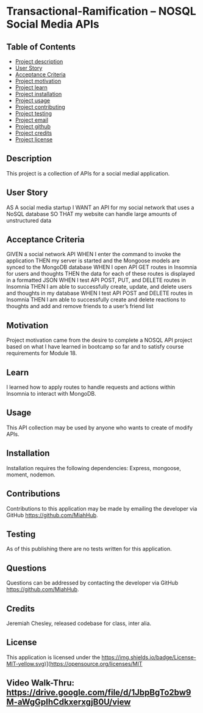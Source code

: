# Transactional-Ramification – NOSQL Social Media APIs

## Table of Contents

- [Project description](#Description)
- [User Story](#UserStory)
- [Acceptance Criteria](#AcceptanceCriteria)
- [Project motivation](#Motivation)
- [Project learn](#Learn)
- [Project installation](#Installation)
- [Project usage](#Usage)
- [Project contributing](#Contributing)
- [Project testing](#Testing)
- [Project email](#Questions)
- [Project github](#Questions)
- [Project credits](#Credits)
- [Project license](#License)

## Description

This project is a collection of APIs for a social medial application.

## User Story

AS A social media startup
I WANT an API for my social network that uses a NoSQL database
SO THAT my website can handle large amounts of unstructured data

## Acceptance Criteria

GIVEN a social network API
WHEN I enter the command to invoke the application
THEN my server is started and the Mongoose models are synced to the MongoDB database
WHEN I open API GET routes in Insomnia for users and thoughts
THEN the data for each of these routes is displayed in a formatted JSON
WHEN I test API POST, PUT, and DELETE routes in Insomnia
THEN I am able to successfully create, update, and delete users and thoughts in my database
WHEN I test API POST and DELETE routes in Insomnia
THEN I am able to successfully create and delete reactions to thoughts and add and remove friends to a user’s friend list

## Motivation

Project motivation came from the desire to complete a NOSQL API project based on what I have learned in bootcamp so far and to satisfy course requirements for Module 18.

## Learn

I learned how to apply routes to handle requests and actions within Insomnia to interact with MongoDB.

## Usage

This API collection may be used by anyone who wants to create of modify APIs.

## Installation

Installation requires the following dependencies:
Express, mongoose, moment, nodemon.

## Contributions

Contributions to this application may be made by emailing the developer via GitHub https://github.com/MiahHub.

## Testing

As of this publishing there are no tests written for this application.

## Questions

Questions can be addressed by contacting the developer via GitHub https://github.com/MiahHub.

## Credits

Jeremiah Chesley, released codebase for class, inter alia.

## License

This application is licensed under the https://img.shields.io/badge/License-MIT-yellow.svg)](https://opensource.org/licenses/MIT

## Video Walk-Thru: https://drive.google.com/file/d/1JbpBgTo2bw9M-aWgGpIhCdkxerxgjB0U/view
